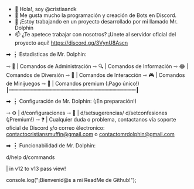 - 👋 Hola!, soy @cristiaandk
- 👀 Me gusta mucho la programación y creación de Bots en Discord.
- 🌱 ¡Estoy trabajando en un proyecto desarrollado por mi llamado Mr. Dolphin
- 📫 ¿Te apetece trabajar con nosotros? ¡Unete al servidor oficial del proyecto aquí! https://discord.gg/3VynU8Ascn

⮕ ┇ Estadisticas de Mr. Dolphin: 

⇾ 🔨 | Comandos de Administración
⇾ 🔍 | Comandos de Información
⇾ 😂 | Comandos de Diversión
⇾ 🎈 | Comandos de Interacción
⇾ 🎮 | Comandos de Minijuegos 
⇾ 🥇 | Comandos premium (¡Pago único!)
┃┅┅┅┅┅┅┅┅┅┅┅┅┅┅┅┅┅┅┅┅┅┅┅┅┅┅┅┅┅┅┅┅┅┅┅┅┅┅┅┅┅┃

⮕ ┇ Configuración de Mr. Dolphin: (¡En preparación!)

⇾ ⚙️ | d/configuraciones
⇾ 🔮 | d/setsugerencias/ d/setconfesiones (¡Premium!)
⇾ ❓ | Cualquier duda o problema, contactanos vía soporte oficial de Discord y/o correo électronico: contactocristiansmuffin@gmail.com o contactomrdolphin@gmail.com


⮕ ┇ Funcionabilidad de Mr. Dolphin:
 
 d/help
 d/commands
 
 | in v12 to v13 pass view!
 
 console.log("¡Bienvenid@s a mi ReadMe de Github!"); 
